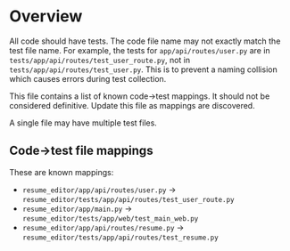 # Overview

All code should have tests. The code file name may not exactly match the test file name. For example, the tests for `app/api/routes/user.py` are in `tests/app/api/routes/test_user_route.py`, not in `tests/app/api/routes/test_user.py`. This is to prevent a naming collision which causes errors during test collection.

This file contains a list of known code->test mappings. It should not be considered definitive. Update this file as mappings are discovered.

A single file may have multiple test files.

## Code->test file mappings

These are known mappings:

- `resume_editor/app/api/routes/user.py` -> `resume_editor/tests/app/api/routes/test_user_route.py`
- `resume_editor/app/main.py` -> `resume_editor/tests/app/web/test_main_web.py`
- `resume_editor/app/api/routes/resume.py` -> `resume_editor/tests/app/api/routes/test_resume.py`
